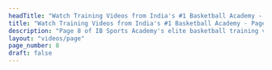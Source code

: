 ```yaml
---
headTitle: "Watch Training Videos from India's #1 Basketball Academy - Page 8 | IB Sports Academy"
title: "Watch Training Videos from India's #1 Basketball Academy - Page 8 | IB Sports Academy"
description: "Page 8 of IB Sports Academy's elite basketball training videos. Learn NBA-level drills, youth coaching tips, and real game action from India's top basketball academy | Delhi's best basketball academy."
layout: "videos/page"
page_number: 8
draft: false
---
```

